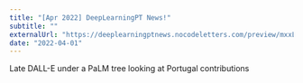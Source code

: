 ```yaml
---
title: "[Apr 2022] DeepLearningPT News!"
subtitle: ""
externalUrl: "https://deeplearningptnews.nocodeletters.com/preview/mxxLlaNMwZwBAhibrdAt?page=57537183-36bc-47c6-a189-e15f39fe8c11"
date: "2022-04-01"
---
```


Late DALL-E under a PaLM tree looking at Portugal contributions